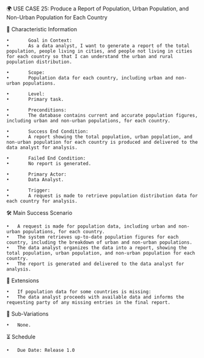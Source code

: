 🌍 USE CASE 25: Produce a Report of Population, Urban Population, and Non-Urban Population for Each Country

📌 Characteristic Information

	•       Goal in Context:
	•       As a data analyst, I want to generate a report of the total population, people living in cities, and people not living in cities for each country so that I can understand the urban and rural population distribution.
	
    •       Scope:
	•       Population data for each country, including urban and non-urban populations.
	
    •       Level:
	•       Primary task.
	
    •       Preconditions:
	•       The database contains current and accurate population figures, including urban and non-urban populations, for each country.
	
    •       Success End Condition:
	•       A report showing the total population, urban population, and non-urban population for each country is produced and delivered to the data analyst for analysis.
	
    •       Failed End Condition:
	•       No report is generated.
	
    •       Primary Actor:
	•       Data Analyst.
	
    •       Trigger:
	•       A request is made to retrieve population distribution data for each country for analysis.

🛠 Main Success Scenario

	•	A request is made for population data, including urban and non-urban populations, for each country.
	•	The system retrieves up-to-date population figures for each country, including the breakdown of urban and non-urban populations.
	•	The data analyst organizes the data into a report, showing the total population, urban population, and non-urban population for each country.
	•	The report is generated and delivered to the data analyst for analysis.

🚨 Extensions

	•	If population data for some countries is missing:
	•	The data analyst proceeds with available data and informs the requesting party of any missing entries in the final report.

🔀 Sub-Variations

	•	None.

⏳ Schedule

	•	Due Date: Release 1.0
